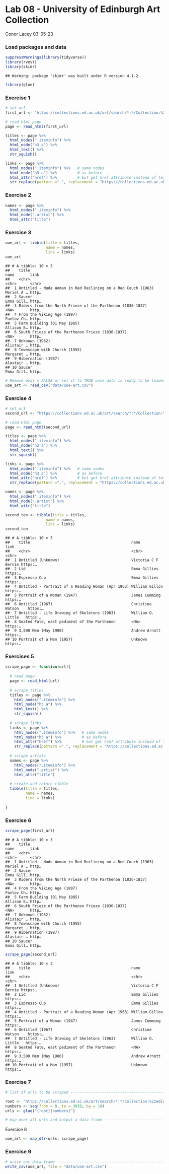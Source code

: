Lab 08 - University of Edinburgh Art Collection
================
Conor Lacey
03-05-23

### Load packages and data

``` r
suppressWarnings(library(tidyverse))
library(rvest)
library(skimr)
```

    ## Warning: package 'skimr' was built under R version 4.1.2

``` r
library(glue)
```

### Exercise 1

``` r
# set url
first_url <- "https://collections.ed.ac.uk/art/search/*:*/Collection:%22edinburgh+college+of+art%7C%7C%7CEdinburgh+College+of+Art%22?offset=0"

# read html page
page <- read_html(first_url)

titles <- page %>%
  html_nodes(".iteminfo") %>%
  html_node("h3 a") %>%
  html_text() %>% 
  str_squish()

links <- page %>%
  html_nodes(".iteminfo") %>%   # same nodes
  html_node("h3 a") %>%         # as before
  html_attr("href") %>%         # but get href attribute instead of text
  str_replace(pattern =".", replacement = "https://collections.ed.ac.uk") #replacing
```

### Exercise 2

``` r
names <- page %>% 
  html_nodes(".iteminfo") %>% 
  html_node(".artist") %>% 
  html_attr("title")
```

### Exercise 3

``` r
uoe_art <- tibble(title = titles, 
                  name = names,
                  link = links)
uoe_art
```

    ## # A tibble: 10 × 3
    ##    title                                                        name       link 
    ##    <chr>                                                        <chr>      <chr>
    ##  1 Untitled - Nude Woman in Red Reclining on a Red Couch (1963) Meriel A … http…
    ##  2 Saucer                                                       Emma Gill… http…
    ##  3 Riders from the North Frieze of the Parthenon (1836-1837)    <NA>       http…
    ##  4 From the Viking Age (1897)                                   Pavlov Ch… http…
    ##  5 Farm Building (01 May 1985)                                  Allison E… http…
    ##  6 South Frieze of the Parthenon Frieze (1836-1837)             <NA>       http…
    ##  7 Unknown (1952)                                               Alistair … http…
    ##  8 Townscape with Church (1955)                                 Margaret … http…
    ##  9 Hibernation (1987)                                           Alastair … http…
    ## 10 Saucer                                                       Emma Gill… http…

``` r
# Remove eval = FALSE or set it to TRUE once data is ready to be loaded
uoe_art <- read_csv("data/uoe-art.csv")
```

### Exercise 4

``` r
# set url
second_url <- "https://collections.ed.ac.uk/art/search/*:*/Collection:%22edinburgh+college+of+art%7C%7C%7CEdinburgh+College+of+Art%22?offset=10"

# read html page
page <- read_html(second_url)

titles <- page %>%
  html_nodes(".iteminfo") %>%
  html_node("h3 a") %>%
  html_text() %>% 
  str_squish()

links <- page %>%
  html_nodes(".iteminfo") %>%   # same nodes
  html_node("h3 a") %>%         # as before
  html_attr("href") %>%         # but get href attribute instead of text
  str_replace(pattern =".", replacement = "https://collections.ed.ac.uk") #replacing

names <- page %>% 
  html_nodes(".iteminfo") %>% 
  html_node(".artist") %>% 
  html_attr("title")

second_ten <- tibble(title = titles, 
                  name = names,
                  link = links)
second_ten
```

    ## # A tibble: 10 × 3
    ##    title                                             name                link   
    ##    <chr>                                             <chr>               <chr>  
    ##  1 Untitled (Unknown)                                Victoria C F Bernie https:…
    ##  2 Lid                                               Emma Gillies        https:…
    ##  3 Espresso Cup                                      Emma Gillies        https:…
    ##  4 Untitled - Portrait of a Reading Woman (Apr 1963) William Gillon      https:…
    ##  5 Portrait of a Woman (1947)                        James Cumming       https:…
    ##  6 Untitled (1967)                                   Christine Watson    https:…
    ##  7 Untitled - Life Drawing of Skeletons (1963)       William O. Little   https:…
    ##  8 Seated Fate, east pediment of the Parthenon       <NA>                https:…
    ##  9 3,500 Men (May 1986)                              Andrew Arnott       https:…
    ## 10 Portrait of a Man (1957)                          Unknown             https:…

### Exercises 5

``` r
scrape_page <- function(url){
  
  # read page
  page <- read_html(url)
  
  # scrape titles
  titles <- page %>%
    html_nodes(".iteminfo") %>%
    html_node("h3 a") %>%
    html_text() %>% 
    str_squish()
  
  # scrape links
  links <- page %>%
    html_nodes(".iteminfo") %>%   # same nodes
    html_node("h3 a") %>%         # as before
    html_attr("href") %>%         # but get href attribute instead of text
    str_replace(pattern =".", replacement = "https://collections.ed.ac.uk") #replacing
  
  # scrape artists 
  names <- page %>% 
    html_nodes(".iteminfo") %>% 
    html_node(".artist") %>% 
    html_attr("title")
  
  # create and return tibble
  tibble(title = titles, 
         name = names,
         link = links)
  
}
```

### Exercise 6

``` r
scrape_page(first_url)
```

    ## # A tibble: 10 × 3
    ##    title                                                        name       link 
    ##    <chr>                                                        <chr>      <chr>
    ##  1 Untitled - Nude Woman in Red Reclining on a Red Couch (1963) Meriel A … http…
    ##  2 Saucer                                                       Emma Gill… http…
    ##  3 Riders from the North Frieze of the Parthenon (1836-1837)    <NA>       http…
    ##  4 From the Viking Age (1897)                                   Pavlov Ch… http…
    ##  5 Farm Building (01 May 1985)                                  Allison E… http…
    ##  6 South Frieze of the Parthenon Frieze (1836-1837)             <NA>       http…
    ##  7 Unknown (1952)                                               Alistair … http…
    ##  8 Townscape with Church (1955)                                 Margaret … http…
    ##  9 Hibernation (1987)                                           Alastair … http…
    ## 10 Saucer                                                       Emma Gill… http…

``` r
scrape_page(second_url)
```

    ## # A tibble: 10 × 3
    ##    title                                             name                link   
    ##    <chr>                                             <chr>               <chr>  
    ##  1 Untitled (Unknown)                                Victoria C F Bernie https:…
    ##  2 Lid                                               Emma Gillies        https:…
    ##  3 Espresso Cup                                      Emma Gillies        https:…
    ##  4 Untitled - Portrait of a Reading Woman (Apr 1963) William Gillon      https:…
    ##  5 Portrait of a Woman (1947)                        James Cumming       https:…
    ##  6 Untitled (1967)                                   Christine Watson    https:…
    ##  7 Untitled - Life Drawing of Skeletons (1963)       William O. Little   https:…
    ##  8 Seated Fate, east pediment of the Parthenon       <NA>                https:…
    ##  9 3,500 Men (May 1986)                              Andrew Arnott       https:…
    ## 10 Portrait of a Man (1957)                          Unknown             https:…

### Exercise 7

``` r
# list of urls to be scraped ---------------------------------------------------

root <- "https://collections.ed.ac.uk/art/search/*:*/Collection:%22edinburgh+college+of+art%7C%7C%7CEdinburgh+College+of+Art%22?offset="
numbers <- seq(from = 0, to = 3010, by = 10)
urls <- glue("{root}{numbers}")

# map over all urls and output a data frame ------------------------------------
```

Exercise 8

``` r
uoe_art <- map_dfr(urls, scrape_page)
```

### Exercise 9

``` r
# write out data frame ---------------------------------------------------------
write_csv(uoe_art, file = "data/uoe-art.csv")
```

